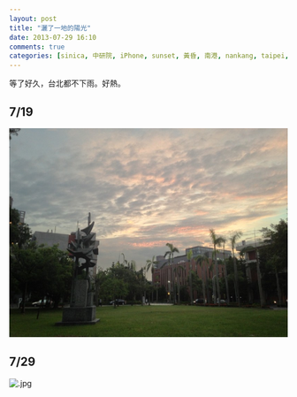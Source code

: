 ```yaml
---
layout: post
title: "灑了一地的陽光"
date: 2013-07-29 16:10
comments: true
categories: [sinica, 中研院, iPhone, sunset, 黃昏, 南港, nankang, taipei, 台北, clode, 雲]
---
```

等了好久，台北都不下雨。好熱。

## 7/19
![IMG_4819.jpg](/assets/img/XLad4DZDSByxCvAdGn81_IMG_4819.jpg)
## 7/29
![   .jpg](/assets/img/aoj1dMKLSNfHkIdL2xbg_%20%20%20.jpg)

